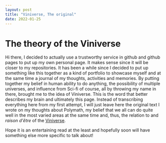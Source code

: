 ```yaml
---
layout: post
title: "Viniverse, The original"
date: 2022-01-25
---
```

# The theory of the Viniverse

Hi there, I decided to actually use a trustworthy service in github and github pages to put up my own personal page. It makes sense since it will be closer to my repositories.
It has been a while since I decided to put up something like this together as a kind of portfolio to showcase myself and at the same time a journal of my thoughts, activities and memories.
By putting together my belief in human ability to do anything, the possibility of multiple universes, and influence from Sci-fi of course, all by throwing my name in there, brought me to the idea of Viniverse. This is the word that better describes my brain and ultimately this page.
Instead of transcribing everything here from my first attempt, I will just leave here the original text I wrote on my thoughts about Polymath, my belief that we all can do quite well in the most varied areas at the same time and, thus, the relation to and _raison d'être_ of the [Viniverse](http://viniverse.tilda.ws/).

Hope it is an entertaining read at the least and hopefully soon will have something else more specific to talk about!